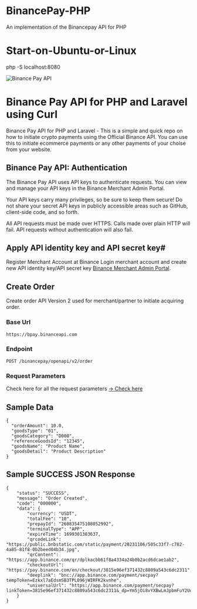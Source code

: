 # BinancePay-PHP

An implementation of the Binancepay API for PHP

# Start-on-Ubuntu-or-Linux

php -S localhost:8080

![Binance Pay API](https://public.bnbstatic.com/image/cms/blog/20211207/273406c6-819c-4a48-a981-8c2dd8b0f907.png)

# Binance Pay API for PHP and Laravel using Curl
Binance Pay API for PHP and Laravel - This is a simple and quick repo on how to initiate crypto payments using the Official Binance API. You can use this to initiate ecommerce payments or any other payments of your choise from your website. 

## Binance Pay API: Authentication
The Binance Pay API uses API keys to authenticate requests. You can view and manage your API keys in the Binance Merchant Admin Portal.

Your API keys carry many privileges, so be sure to keep them secure! Do not share your secret API keys in publicly accessible areas such as GitHub, client-side code, and so forth.

All API requests must be made over HTTPS. Calls made over plain HTTP will fail. API requests without authentication will also fail.

## Apply API identity key and API secret key#
Register Merchant Account at Binance
Login merchant account and create new API identity key/API secret key [Binance Merchant Admin Portal](https://merchant.binance.com/).


## Create Order
Create order API Version 2 used for merchant/partner to initiate acquiring order.

### Base Url

```
https://bpay.binanceapi.com
```

### Endpoint
```
POST /binancepay/openapi/v2/order
```

### Request Parameters
Check here for all the request parameters
[-> Check here](https://developers.binance.com/docs/binance-pay/api-order-create-v2#request-parameters)

## Sample Data

```
{
  "orderAmount": 10.0,
  "goodsType": "01",
  "goodsCategory": "D000",
  "referenceGoodsId": "12345",
  "goodsName": "Product Name",
  "goodsDetail": "Product Description"
}
```

## Sample SUCCESS JSON Response

```
{
    "status": "SUCCESS",
    "message": "Order Created",
    "code": "000000",
    "data": {
        "currency": "USDT",
        "totalFee": "10",
        "prepayId": "260835475108052992",
        "terminalType": "APP",
        "expireTime": 1699301383637,
        "qrcodeLink": "https://public.bnbstatic.com/static/payment/20231106/505c33f7-c782-4a85-81f8-0b2beed04b34.jpg",
        "qrContent": "https://app.binance.com/qr/dplkacbb61f8a4334a24b0b2acd6dcae1ab2",
        "checkoutUrl": "https://pay.binance.com/en/checkout/3815e96ef371432c8809a543c6dc2311",
        "deeplink": "bnc://app.binance.com/payment/secpay?tempToken=Ezkxl7aEdsmSB3TPL096jWIRFK2kvnhe",
        "universalUrl": "https://app.binance.com/payment/secpay?linkToken=3815e96ef371432c8809a543c6dc2311&_dp=Ym5jOi8vYXBwLmJpbmFuY2UuY29tL3BheW1lbnQvc2VjcGF5P3RlbXBUb2tlbj1Femt4bDdhRWRzbVNCM1RQTDA5NmpXSVJGSzJrdm5oZQ"
    }
}
```